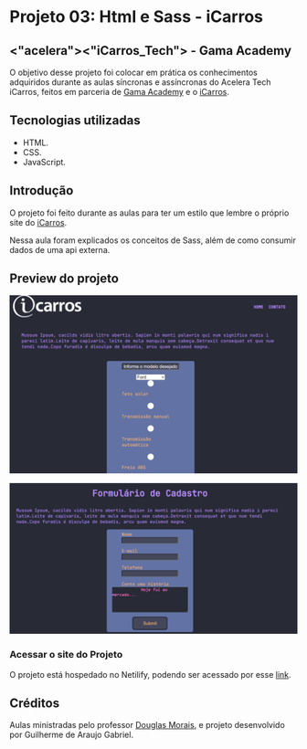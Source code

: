 # Projeto 03: Html e Sass - iCarros

## <"acelera"><"iCarros_Tech"> - Gama Academy

O objetivo desse projeto foi colocar em prática os conhecimentos adquiridos durante as aulas síncronas e assíncronas do Acelera Tech iCarros, feitos em parceria de [Gama Academy](https://www.gama.academy/) e o [iCarros](https://www.icarros.com.br/principal/index.jsp).

## Tecnologias utilizadas

- HTML.
- CSS.
- JavaScript.

## Introdução

O projeto foi feito durante as aulas para ter um estilo que lembre o próprio site do [iCarros](https://www.icarros.com.br/principal/index.jsp).

Nessa aula foram explicados os conceitos de Sass, além de como consumir dados de uma api externa.

## Preview do projeto

![Preview do projeto 1](img/preview-1.png)

![Preview do projeto 2](img/preview-2.png)

### Acessar o site do Projeto

O projeto está hospedado no Netilify, podendo ser acessado por esse [link](https://icarros-gama-exc03-html-sass-guilherme-gabriel.netlify.app/).

## Créditos

Aulas ministradas pelo professor [Douglas Morais](https://github.com/mrdouglasmorais), e projeto desenvolvido por Guilherme de Araujo Gabriel.
